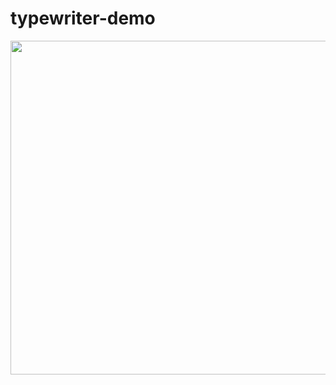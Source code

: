 # typewriter-demo

<img style="-webkit-user-select: none;cursor: zoom-out;" src="https://cdn.discordapp.com/attachments/477766353709826054/525332173637550085/unknown.png" width="596" height="534">
